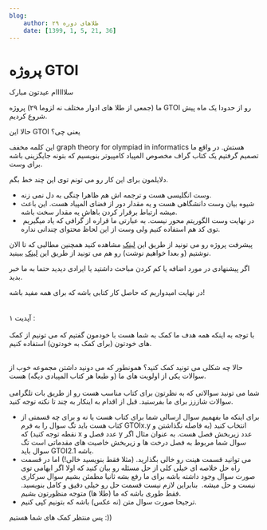 ```yaml
---
blog:
    author: طلاهای دوره ۲۹
    date: [1399, 1, 5, 21, 36]
---
```

# پروژه GTOI

<div class="cnt">
<p>سلااااام عیدتون مبارک</p>

<p>ما (جمعی از طلا های ادوار مختلف نه لزوما ۲۹) پروژه GTOI رو از حدودا یک ماه پیش شروع کردیم.</p>

<p>حالا این GTOI یعنی چی؟</p>
<p>این کلمه مخفف graph theory for olympiad in informatics هستش. در واقع ما تصمیم گرفتیم یک کتاب گراف مخصوص المپیاد کامپیوتر بنویسیم که بتونه جایگزینی باشه برای وست.</p>

<p>دلایلمون برای این کار رو می تونم توی این چند خط بگم.</p>
<ul>
<li>وست انگلیسی هست و ترجمه اش هم ظاهرا چنگی به دل نمی زنه.</li>
<li>شیوه بیان وست دانشگاهی هست و یه مقدار دور از فضای المپیاد هست. این باعث میشه ارتباط برقرار کردن باهاش یه مقدار سخت باشه.</li>
<li> در نهایت وست الگوریتم محور نیست. به عبارتی ما قراره از گرافی که یاد میگیریم توی کد هم استفاده کنیم ولی وست از این لحاظ محتوای چندانی نداره.</li>
</ul>

<p>پیشرفت پروژه رو می تونید از طریق این <a href="https://gtoi.shaazzz.ir/statistics">لینک</a> مشاهده کنید همچنین مطالبی که تا الان نوشتیم (و بعدا خواهیم نوشت) رو هم می تونید از طریق این <a href="https://gtoi.shaazzz.ir/">لینک</a> ببینید.</p>

<p>اگر پیشنهادی در مورد اضافه یا کم کردن مباحث داشتید یا ایرادی دیدید حتما به ما خبر بدید.</p>

<p>در نهایت امیدواریم که حاصل کار کتابی باشه که برای همه مفید باشه!<br/><br/><br/>آپدیت ۱‌ :<br/><br/>با توجه به اینکه همه هدف ما کمک به شما هست با خودمون گفتیم که می تونیم از کمک های خودتون (برای کمک به خودتون) استفاده کنیم. <br/> </p>
<p>حالا چه شکلی می تونید کمک کنید؟‌ همونطور که می دونید داشتن مجموعه خوب از سوالات یکی از اولویت های ما (و طبعا هر کتاب المپیادی دیگه) هست.<br/><br/>شما می تونید سوالاتی که به نظرتون برای کتاب مناسب هست رو از طریق بات تلگرامی سوالات شاززز برای ما بفرستید. قبل از اقدام به اینکار به چند تا نکته توجه کنید.</p>
<ul>
<li>برای اینکه ما بفهمیم سوال ارسالی شما برای کتاب هست یا نه و برای چه قسمتی از کتاب هست باید تگ سوال را به فرم GTOIx.y انتخاب کنید (به فاصله نگذاشتن و نقطه توجه کنید) که x عدد فصل و y عدد زیربخش فصل هست. به عنوان مثال اگر سوال شما مربوط به فصل درخت ها و زیربخش خاصیت های مقدماتی است تگ سوال باید GTOI2.1 باشه.</li>
<li>می توانید قسمت هینت رو خالی بگذارید. (مثلا فقط بنویسید خالی!) اما در قسمت راه حل خلاصه ای خیلی کلی از حل مسئله رو بیان کنید که اولا اگر ابهامی توی صورت سوال وجود داشته باشه برای ما رفع بشه ثانیا مطمئن بشیم سوال سرکاری نیست و حل میشه.  بنابراین لازم نیست قسمت حل رو خیلی دقیق و کامل بنویسید. فقط طوری باشه که ما (طلا ها) متوجه منظورتون بشیم.</li>
<li>ترجیحا صورت سوال متن (نه عکس) باشه که بتونیم کپی کنیم.</li>
</ul>
<p>پس منتظر کمک های شما هستیم :))</p>
</div>
